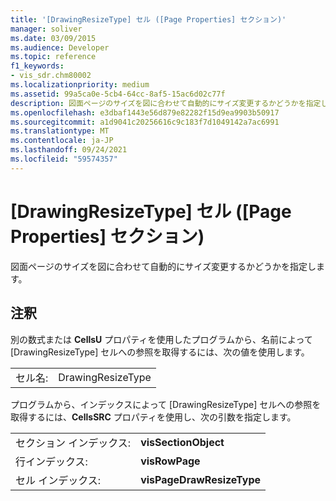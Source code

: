 ```yaml
---
title: '[DrawingResizeType] セル ([Page Properties] セクション)'
manager: soliver
ms.date: 03/09/2015
ms.audience: Developer
ms.topic: reference
f1_keywords:
- vis_sdr.chm80002
ms.localizationpriority: medium
ms.assetid: 99a5ca0e-5cb4-64cc-8af5-15ac6d02c77f
description: 図面ページのサイズを図に合わせて自動的にサイズ変更するかどうかを指定します。
ms.openlocfilehash: e3dbaf1443e56d879e82282f15d9ea9903b50917
ms.sourcegitcommit: a1d9041c20256616c9c183f7d1049142a7ac6991
ms.translationtype: MT
ms.contentlocale: ja-JP
ms.lasthandoff: 09/24/2021
ms.locfileid: "59574357"
---
```

# <a name="drawingresizetype-cell-page-properties-section"></a>[DrawingResizeType] セル ([Page Properties] セクション)

図面ページのサイズを図に合わせて自動的にサイズ変更するかどうかを指定します。 
  
## <a name="remarks"></a>注釈

別の数式または **CellsU** プロパティを使用したプログラムから、名前によって [DrawingResizeType] セルへの参照を取得するには、次の値を使用します。 
  
|||
|:-----|:-----|
|セル名:  <br/> |DrawingResizeType  <br/> |
   
プログラムから、インデックスによって [DrawingResizeType] セルへの参照を取得するには、**CellsSRC** プロパティを使用し、次の引数を指定します。 
  
|||
|:-----|:-----|
|セクション インデックス:  <br/> |**visSectionObject** <br/> |
|行インデックス:  <br/> |**visRowPage** <br/> |
|セル インデックス:  <br/> |**visPageDrawResizeType** <br/> |
   


